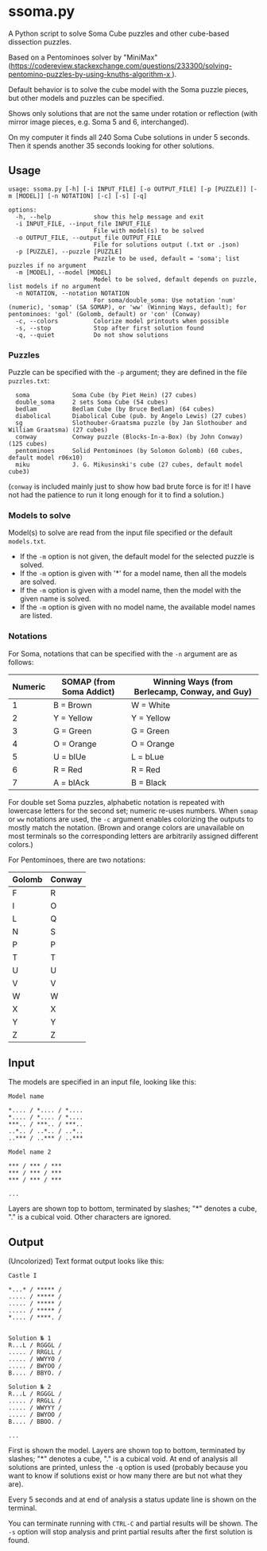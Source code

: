 # ssoma.py

A Python script to solve Soma Cube puzzles and other cube-based dissection puzzles.

Based on a Pentominoes solver by "MiniMax" ([https://codereview.stackexchange.com/questions/233300/solving-pentomino-puzzles-by-using-knuths-algorithm-x
](https://codereview.stackexchange.com/questions/233300/solving-pentomino-puzzles-by-using-knuths-algorithm-x)).

Default behavior is to solve the cube model with the Soma puzzle pieces, but other models and puzzles can be specified.

Shows only solutions that are not the same under rotation or reflection (with mirror image pieces, e.g. Soma 5 and 6, interchanged).

On my computer it finds all 240 Soma Cube solutions in under 5 seconds. Then it spends another 35 seconds looking for other solutions.

## Usage

```
usage: ssoma.py [-h] [-i INPUT_FILE] [-o OUTPUT_FILE] [-p [PUZZLE]] [-m [MODEL]] [-n NOTATION] [-c] [-s] [-q]

options:
  -h, --help            show this help message and exit
  -i INPUT_FILE, --input_file INPUT_FILE
                        File with model(s) to be solved
  -o OUTPUT_FILE, --output_file OUTPUT_FILE
                        File for solutions output (.txt or .json)
  -p [PUZZLE], --puzzle [PUZZLE]
                        Puzzle to be used, default = 'soma'; list puzzles if no argument
  -m [MODEL], --model [MODEL]
                        Model to be solved, default depends on puzzle, list models if no argument
  -n NOTATION, --notation NOTATION
                        For soma/double_soma: Use notation 'num' (numeric), 'somap' (SA SOMAP), or 'ww' (Winning Ways, default); for pentominoes: 'gol' (Golomb, default) or 'con' (Conway)
  -c, --colors          Colorize model printouts when possible
  -s, --stop            Stop after first solution found
  -q, --quiet           Do not show solutions

```

### Puzzles

Puzzle can be specified with the `-p` argument; they are defined in the file `puzzles.txt`:
```
  soma            Soma Cube (by Piet Hein) (27 cubes)
  double_soma     2 sets Soma Cube (54 cubes)
  bedlam          Bedlam Cube (by Bruce Bedlam) (64 cubes)
  diabolical      Diabolical Cube (pub. by Angelo Lewis) (27 cubes)
  sg              Slothouber-Graatsma puzzle (by Jan Slothouber and William Graatsma) (27 cubes)
  conway          Conway puzzle (Blocks-In-a-Box) (by John Conway) (125 cubes)
  pentominoes     Solid Pentominoes (by Solomon Golomb) (60 cubes, default model r06x10)
  miku            J. G. Mikusinski's cube (27 cubes, default model cube3)
```
(`conway` is included mainly just to show how bad brute force is for it! I have not had the patience to run it long enough for it to find a solution.)

### Models to solve

Model(s) to solve are read from the input file specified or the default `models.txt`.

* If the `-m` option is not given, the default model for the selected puzzle is solved.
* If the `-m` option is given with '*' for a model name, then all the models are solved.
* If the `-m` option is given with a model name, then the model with the given name is solved.
* If the `-m` option is given with no model name, the available model names are listed.

### Notations

For Soma, notations that can be specified with the `-n` argument are as follows:

| Numeric | SOMAP (from Soma Addict) | Winning Ways (from Berlecamp, Conway, and Guy)  |
|----|----|----|
| 1  | B = Brown | W = White |
| 2  | Y = Yellow | Y = Yellow |
| 3  | G = Green | G = Green |
| 4  | O = Orange | O = Orange |
| 5  | U = blUe  | L = bLue |
| 6  | R = Red  | R = Red |
| 7  | A = blAck | B = Black |

For double set Soma puzzles, alphabetic notation is repeated with lowercase letters for the second set; numeric re-uses numbers. When `somap` or `ww` notations are used, the `-c` argument enables colorizing the outputs to mostly match the notation. (Brown and orange colors are unavailable on most terminals so the corresponding letters are arbitrarily assigned different colors.)

For Pentominoes, there are two notations:

|Golomb|Conway|
|----|----|
|F|R|
|I|O|
|L|Q|
|N|S|
|P|P|
|T|T|
|U|U|
|V|V|
|W|W|
|X|X|
|Y|Y|
|Z|Z|

## Input

The models are specified in an input file, looking like this:
```
Model name

*.... / *.... / *.... 
*.... / *.... / *.... 
***.. / ***.. / ***..
..*.. / ..*.. / ..*..
..*** / ..*** / ..***

Model name 2

*** / *** / ***
*** / *** / ***
*** / *** / ***

...

```
Layers are shown top to bottom, terminated by slashes; "\*" denotes a cube, "." is a cubical void. Other characters are ignored.

## Output

(Uncolorized) Text format output looks like this:

```
Castle I

*...* / ***** / 
..... / ***** / 
..... / ***** / 
..... / ***** / 
*.... / ****. / 


Solution № 1
R...L / RGGGL / 
..... / RRGLL / 
..... / WWYYO / 
..... / BWYOO / 
B.... / BBYO. / 

Solution № 2
R...L / RGGGL / 
..... / RRGLL / 
..... / WWYYY / 
..... / BWYOO / 
B.... / BBOO. / 

...
```

First is shown the model. Layers are shown top to bottom, terminated by slashes; "\*" denotes a cube, "." is a cubical void.
At end of analysis all solutions are printed, unless the `-q` option is used (probably because you want to know if solutions exist or how many there are but not what they are).

Every 5 seconds and at end of analysis a status update line is shown on the terminal. 

You can terminate running with `CTRL-C` and partial results will be shown. The `-s` option will stop analysis and print partial results after the first solution is found.

